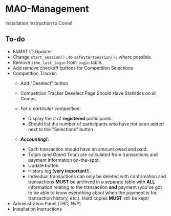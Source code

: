 # MAO-Management

Installation Instruction to Come!

## To-do

- FAMAT ID Updater
- Change `start_session();` to `safeStartSession();` where possible.
- Remove `time_last_login` from `login` table.
- Add remove checkoff buttons for Competition Selections
- Competition Tracker:
  - Add "Deselect" button.
  - Competition Tracker Deselect Page Should Have Statistics on all Comps.

  - _For a particular competition_:
    - Display the # of **registered** participants
    - Should list the number of participants who have not been added next to the "Selections" button
  - **_Accounting!_:**
    - Each transaction should have an amount owed and paid.
    - Totals (and Grand Total) are calculated from transactions and payment information on-the-spot.
    - Update button.
    - History log (**very important!**).
    - Individual transactions can only be deleted with confirmation and transactions **MUST** be archived in a separate
      table with **ALL** information relating to the transaction **and** payment (you've got to be able to know
      everything about when the payment is for, transaction history, etc.). Hard copies **MUST** still be kept!
- Administration Panel (_TBD, WIP_)
- Installation Instructions
